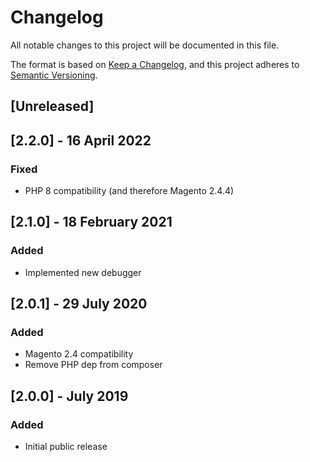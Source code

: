 # Changelog
All notable changes to this project will be documented in this file.

The format is based on [Keep a Changelog](https://keepachangelog.com/en/1.0.0/),
and this project adheres to [Semantic Versioning](https://semver.org/spec/v2.0.0.html).

## [Unreleased]

## [2.2.0] - 16 April 2022
### Fixed
- PHP 8 compatibility (and therefore Magento 2.4.4)

## [2.1.0] - 18 February 2021
### Added
- Implemented new debugger

## [2.0.1] - 29 July 2020
### Added
- Magento 2.4 compatibility
- Remove PHP dep from composer

## [2.0.0] - July 2019
### Added
- Initial public release

